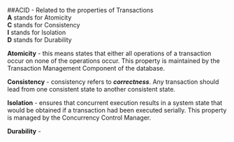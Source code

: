 ##ACID - Related to the properties of Transactions   
__A__ stands for Atomicity  
__C__ stands for Consistency  
__I__ stands for Isolation  
__D__ stands for Durability  
  
__Atomicity__ - this means states that either all operations of a transaction occur on none of the operations occur.  This property is maintained by the Transaction Management Component of the database.  
  
__Consistency__ - consistency refers to __*correctness*__.  Any transaction should lead from one consistent state to another consistent state.  
  
__Isolation__ - ensures that concurrent execution results in a system state that would be obtained if a transaction had been executed serially.  This property is managed by the Concurrency Control Manager.  
  
__Durability__ - 
